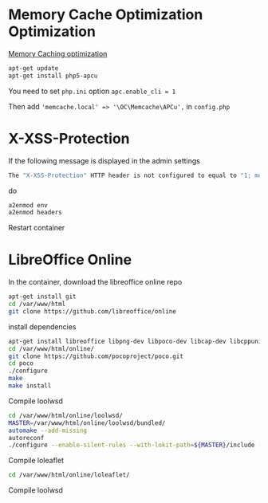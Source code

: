 Memory Cache Optimization Optimization
===

[Memory Caching optimization](https://owncloud.org/blog/making-owncloud-faster-through-caching/)

```sh
apt-get update
apt-get install php5-apcu
```

You need to set `php.ini` option `apc.enable_cli = 1`

Then add `'memcache.local' => '\OC\Memcache\APCu',` in `config.php`


X-XSS-Protection
===

If the following message is displayed in the admin settings

```sh
The "X-XSS-Protection" HTTP header is not configured to equal to "1; mode=block". This is a potential security or privacy risk and we recommend adjusting this setting.
```

do
```sh
a2enmod env
a2enmod headers
```
Restart container


LibreOffice Online
===

In the container, download the libreoffice online repo

```sh
apt-get install git
cd /var/www/html
git clone https://github.com/libreoffice/online
```

install dependencies
```sh
apt-get install libreoffice libpng-dev libpoco-dev libcap-dev libcppunit-dev automake
cd /var/www/html/online/
git clone https://github.com/pocoproject/poco.git
cd poco
./configure
make
make install
```

Compile loolwsd
```sh
cd /var/www/html/online/loolwsd/
MASTER=/var/www/html/online/loolwsd/bundled/
automake --add-missing
autoreconf
./configure --enable-silent-rules --with-lokit-path=${MASTER}/include --with-poco-includes=/user/include/Poco --with-poco-libs=/usr/include/Poco
```

Compile loleaflet
```sh
cd /var/www/html/online/loleaflet/

```

Compile loolwsd
